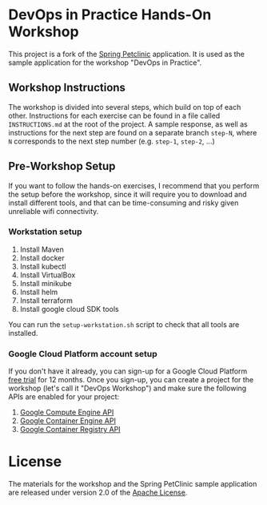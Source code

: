 # DevOps in Practice Hands-On Workshop

This project is a fork of the [Spring Petclinic](https://github.com/spring-projects/spring-petclinic)
application. It is used as the sample application for the workshop "DevOps in Practice".

## Workshop Instructions

The workshop is divided into several steps, which build on top of each other. Instructions for
each exercise can be found in a file called `INSTRUCTIONS.md` at the root of the project. A
sample response, as well as instructions for the next step are found on a separate branch `step-N`,
where `N` corresponds to the next step number (e.g. `step-1`, `step-2`, ...)

## Pre-Workshop Setup

If you want to follow the hands-on exercises, I recommend that you perform the setup before
the workshop, since it will require you to download and install different tools, and that can
be time-consuming and risky given unreliable wifi connectivity.

### Workstation setup

1. Install Maven
2. Install docker
3. Install kubectl
4. Install VirtualBox
5. Install minikube
6. Install helm
7. Install terraform
8. Install google cloud SDK tools

You can run the `setup-workstation.sh` script to check that all tools are installed.

### Google Cloud Platform account setup

If you don't have it already, you can sign-up for a Google Cloud Platform
[free trial](https://cloud.google.com/free/) for 12 months. Once you sign-up,
you can create a project for the workshop (let's call it "DevOps Workshop") and
make sure the following APIs are enabled for your project:

1. [Google Compute Engine API](https://console.cloud.google.com/apis/api/compute.googleapis.com/overview)
2. [Google Container Engine API](https://console.cloud.google.com/apis/api/container.googleapis.com/overview)
3. [Google Container Registry API](https://console.cloud.google.com/apis/api/containerregistry.googleapis.com/overview)

# License

The materials for the workshop and the Spring PetClinic sample application are released
under version 2.0 of the [Apache License](http://www.apache.org/licenses/LICENSE-2.0).
